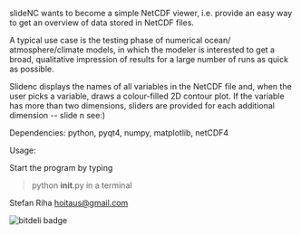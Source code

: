 slideNC wants to become a simple NetCDF viewer, i.e. provide an easy way to 
get an overview of data stored in NetCDF files. 

A typical use case is the testing phase of numerical ocean/
atmosphere/climate models, in which the modeler is interested to get a
broad, qualitative impression of results for a large number of runs
as quick as possible.

Slidenc displays the names of all variables in the NetCDF file and, 
when the user picks a variable, draws a colour-filled 2D contour plot. 
If the variable has more than two dimensions, sliders are provided for 
each additional dimension -- slide n see:)

Dependencies: python, pyqt4, numpy, matplotlib, netCDF4

Usage: 

Start the program by typing
>python __init__.py
in a terminal


Stefan Riha  hoitaus@gmail.com

![bitdeli badge](https://d2weczhvl823v0.cloudfront.net/poidl/slidenc/trend.png)







